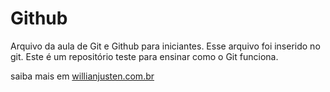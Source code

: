 # Github

Arquivo da aula de Git e Github para iniciantes.
Esse arquivo foi inserido no git.
Este é um repositório teste para ensinar como o Git funciona.

saiba mais em [willianjusten.com.br](http://willianjusten.com.br)